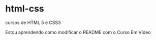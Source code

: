 # html-css
 cursos de HTML 5 e CSS3

 Estou aprendendo como modificar o README com o Curso Em Vídeo
